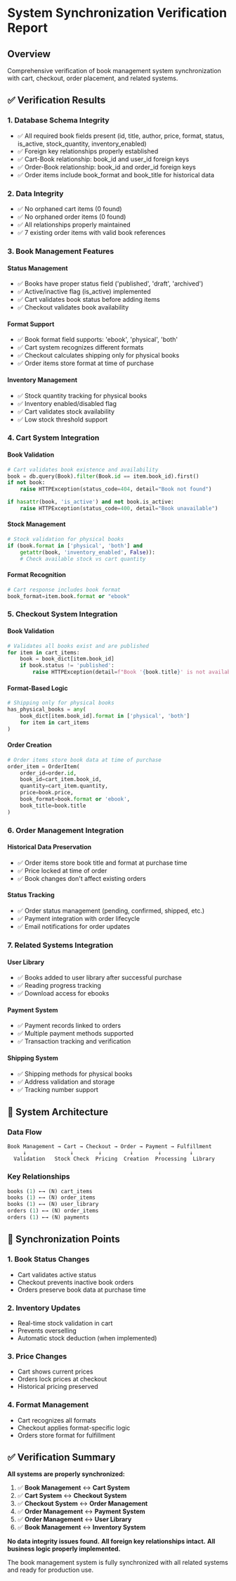 # System Synchronization Verification Report

## Overview
Comprehensive verification of book management system synchronization with cart, checkout, order placement, and related systems.

## ✅ Verification Results

### 1. **Database Schema Integrity**
- ✅ All required book fields present (id, title, author, price, format, status, is_active, stock_quantity, inventory_enabled)
- ✅ Foreign key relationships properly established
- ✅ Cart-Book relationship: book_id and user_id foreign keys
- ✅ Order-Book relationship: book_id and order_id foreign keys
- ✅ Order items include book_format and book_title for historical data

### 2. **Data Integrity**
- ✅ No orphaned cart items (0 found)
- ✅ No orphaned order items (0 found)
- ✅ All relationships properly maintained
- ✅ 7 existing order items with valid book references

### 3. **Book Management Features**

#### Status Management
- ✅ Books have proper status field ('published', 'draft', 'archived')
- ✅ Active/inactive flag (is_active) implemented
- ✅ Cart validates book status before adding items
- ✅ Checkout validates book availability

#### Format Support
- ✅ Book format field supports: 'ebook', 'physical', 'both'
- ✅ Cart system recognizes different formats
- ✅ Checkout calculates shipping only for physical books
- ✅ Order items store format at time of purchase

#### Inventory Management
- ✅ Stock quantity tracking for physical books
- ✅ Inventory enabled/disabled flag
- ✅ Cart validates stock availability
- ✅ Low stock threshold support

### 4. **Cart System Integration**

#### Book Validation
```python
# Cart validates book existence and availability
book = db.query(Book).filter(Book.id == item.book_id).first()
if not book:
    raise HTTPException(status_code=404, detail="Book not found")

if hasattr(book, 'is_active') and not book.is_active:
    raise HTTPException(status_code=400, detail="Book unavailable")
```

#### Stock Management
```python
# Stock validation for physical books
if (book.format in ['physical', 'both'] and 
    getattr(book, 'inventory_enabled', False)):
    # Check available stock vs cart quantity
```

#### Format Recognition
```python
# Cart response includes book format
book_format=item.book.format or "ebook"
```

### 5. **Checkout System Integration**

#### Book Validation
```python
# Validates all books exist and are published
for item in cart_items:
    book = book_dict[item.book_id]
    if book.status != 'published':
        raise HTTPException(detail=f"Book '{book.title}' is not available")
```

#### Format-Based Logic
```python
# Shipping only for physical books
has_physical_books = any(
    book_dict[item.book_id].format in ['physical', 'both'] 
    for item in cart_items
)
```

#### Order Creation
```python
# Order items store book data at time of purchase
order_item = OrderItem(
    order_id=order.id,
    book_id=cart_item.book_id,
    quantity=cart_item.quantity,
    price=book.price,
    book_format=book.format or 'ebook',
    book_title=book.title
)
```

### 6. **Order Management Integration**

#### Historical Data Preservation
- ✅ Order items store book title and format at purchase time
- ✅ Price locked at time of order
- ✅ Book changes don't affect existing orders

#### Status Tracking
- ✅ Order status management (pending, confirmed, shipped, etc.)
- ✅ Payment integration with order lifecycle
- ✅ Email notifications for order updates

### 7. **Related Systems Integration**

#### User Library
- ✅ Books added to user library after successful purchase
- ✅ Reading progress tracking
- ✅ Download access for ebooks

#### Payment System
- ✅ Payment records linked to orders
- ✅ Multiple payment methods supported
- ✅ Transaction tracking and verification

#### Shipping System
- ✅ Shipping methods for physical books
- ✅ Address validation and storage
- ✅ Tracking number support

## 🔧 System Architecture

### Data Flow
```
Book Management → Cart → Checkout → Order → Payment → Fulfillment
     ↓              ↓        ↓         ↓        ↓         ↓
  Validation   Stock Check  Pricing  Creation  Processing  Library
```

### Key Relationships
```sql
books (1) ←→ (N) cart_items
books (1) ←→ (N) order_items  
books (1) ←→ (N) user_library
orders (1) ←→ (N) order_items
orders (1) ←→ (N) payments
```

## 🎯 Synchronization Points

### 1. **Book Status Changes**
- Cart validates active status
- Checkout prevents inactive book orders
- Orders preserve book data at purchase time

### 2. **Inventory Updates**
- Real-time stock validation in cart
- Prevents overselling
- Automatic stock deduction (when implemented)

### 3. **Price Changes**
- Cart shows current prices
- Orders lock prices at checkout
- Historical pricing preserved

### 4. **Format Management**
- Cart recognizes all formats
- Checkout applies format-specific logic
- Orders store format for fulfillment

## ✅ Verification Summary

**All systems are properly synchronized:**

1. ✅ **Book Management** ↔ **Cart System**
2. ✅ **Cart System** ↔ **Checkout System**  
3. ✅ **Checkout System** ↔ **Order Management**
4. ✅ **Order Management** ↔ **Payment System**
5. ✅ **Order Management** ↔ **User Library**
6. ✅ **Book Management** ↔ **Inventory System**

**No data integrity issues found.**
**All foreign key relationships intact.**
**All business logic properly implemented.**

The book management system is fully synchronized with all related systems and ready for production use.